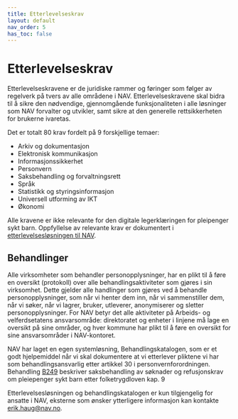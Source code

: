 ```yaml
---
title: Etterlevelseskrav
layout: default
nav_order: 5
has_toc: false
---
```


# Etterlevelseskrav

Etterlevelseskravene er de juridiske rammer og føringer som følger av regelverk på tvers av alle områdene i NAV. Etterlevelseskravene skal bidra til å sikre den nødvendige, gjennomgående funksjonaliteten i alle løsninger som NAV forvalter og utvikler, samt sikre at den generelle rettsikkerheten for brukerne ivaretas.

Det er totalt 80 krav fordelt på 9 forskjellige temaer:
- Arkiv og dokumentasjon
- Elektronisk kommunikasjon
- Informasjonssikkerhet
- Personvern
- Saksbehandling og forvaltningsrett
- Språk
- Statistikk og styringsinformasjon
- Universell utforming av IKT
- Økonomi

Alle kravene er ikke relevante for den digitale legerklæringen for pleipenger sykt barn. Oppfyllelse av relevante krav er dokumentert i [etterlevelsesløsningen til NAV](https://etterlevelse.intern.nav.no/dokumentasjon/22337e7a-fb05-4d36-adaf-7bf4554ff1de). 

## Behandlinger

Alle virksomheter som behandler personopplysninger, har en plikt til å føre en oversikt (protokoll) over alle behandlingsaktiviteter som gjøres i sin virksomhet. Dette gjelder alle handlinger som gjøres ved å behandle personopplysninger, som når vi henter dem inn, når vi sammenstiller dem, når vi søker, når vi lagrer, bruker, utleverer, anonymiserer og sletter personopplysninger. For NAV betyr det alle aktiviteter på Arbeids- og velferdsetatens ansvarsområde: direktoratet og enheter i linjene må lage en oversikt på sine områder, og hver kommune har plikt til å føre en oversikt for sine ansvarsområder i NAV-kontoret.

NAV har laget en egen systemløsning, Behandlingskatalogen, som er et godt hjelpemiddel når vi skal dokumentere at vi etterlever pliktene vi har som behandlingsansvarlig etter artikkel 30 i personvernforordningen. Behandling [B249](https://behandlingskatalog.intern.nav.no/process/purpose/PLEIE_OMSORGS_OG_OPPLAERINGSPENGER/daa46292-de92-4924-9f60-2490b29d0c30) beskriver saksbehandling av søknader og refusjonskrav om pleiepenger sykt barn etter folketrygdloven kap. 9

Etterlevelsesløsningen og behandlingskatalogen er kun tilgjengelig for ansatte i NAV, eksterne som ønsker ytterligere informasjon kan kontakte <erik.haug@nav.no>. 
